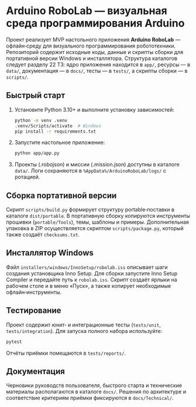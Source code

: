 # Arduino RoboLab — визуальная среда программирования Arduino

Проект реализует MVP настольного приложения **Arduino RoboLab** — офлайн‑среду для визуального
программирования робототехники. Репозиторий содержит исходные коды, данные и скрипты сборки для
портативной версии Windows и инсталлятора. Структура каталогов следует разделу 22 ТЗ: ядро приложения
находится в `app/`, ресурсы — в `data/`, документация — в `docs/`, тесты — в `tests/`, а скрипты сборки — в
`scripts/`.

## Быстрый старт
1. Установите Python 3.10+ и выполните установку зависимостей:
   ```bash
   python -m venv .venv
   .venv/Scripts/activate  # Windows
   pip install -r requirements.txt
   ```
2. Запустите настольное приложение:
   ```bash
   python app/app.py
   ```
3. Проекты (.robojson) и миссии (.mission.json) доступны в каталоге `data/`. Логи сохраняются в
   `%AppData%/ArduinoRoboLab/logs/` с ротацией.

## Сборка портативной версии
Скрипт `scripts/build.py` формирует структуру portable‑поставки в каталоге `dist/portable`. В портативную
сборку копируются инструменты прошивки (`portable/Tools`), темы, шаблоны и примеры. Дополнительная упаковка
в ZIP осуществляется скриптом `scripts/package.py`, который также создаёт `checksums.txt`.

## Инсталлятор Windows
Файл `installers/windows/InnoSetup/robolab.iss` описывает шаги создания установщика Inno Setup. Для сборки
запустите Inno Setup Compiler и передайте путь к `robolab.iss`. Скрипт создаёт ярлыки на рабочем столе и в
меню «Пуск», а также копирует необходимые офлайн‑инструменты.

## Тестирование
Проект содержит юнит‑ и интеграционные тесты (`tests/unit`, `tests/integration`). Для запуска полного набора
используйте:
```bash
pytest
```
Отчёты приёмки помещаются в `tests/reports/`.

## Документация
Черновики руководств пользователя, быстрого старта и технические материалы располагаются в каталоге
`docs/`. Решения по архитектуре и соответствие критериям приёмки фиксируются в `docs/Technical/`.
